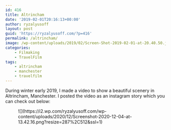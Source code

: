 ```yaml
---
id: 416
title: Altrincham
date: '2019-02-01T20:16:13+00:00'
author: ryzalyusoff
layout: post
guid: 'https://ryzalyusoff.com/?p=416'
permalink: /altrincham/
image: /wp-content/uploads/2019/02/Screen-Shot-2019-02-01-at-20.40.50.jpg
categories:
    - Filmaking
    - TravelFilm
tags:
    - altrincham
    - manchester
    - travelfilm
---
```


During winter early 2019, I made a video to show a beautiful scenery in Altrincham, Manchester. I posted the video as an instagram story which you can check out below:

<div class="wp-block-image"><figure class="aligncenter is-resized">![](https://i2.wp.com/ryzalyusoff.com/wp-content/uploads/2020/12/Screenshot-2020-12-04-at-13.42.16.png?resize=287%2C512&ssl=1)<figcaption><https://www.instagram.com/stories/highlights/18013338880096334/></figcaption></figure></div>